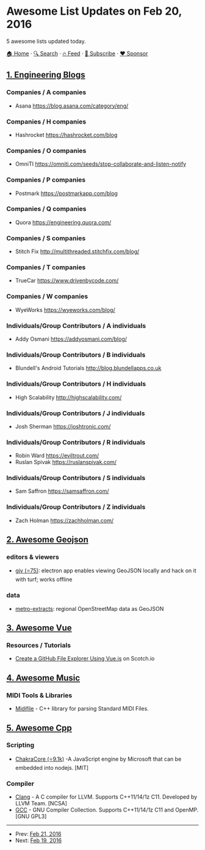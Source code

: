 # Awesome List Updates on Feb 20, 2016

5 awesome lists updated today.

[🏠 Home](/README.md) · [🔍 Search](https://www.trackawesomelist.com/search/) · [🔥 Feed](https://www.trackawesomelist.com/rss.xml) · [📮 Subscribe](https://trackawesomelist.us17.list-manage.com/subscribe?u=d2f0117aa829c83a63ec63c2f&id=36a103854c) · [❤️  Sponsor](https://github.com/sponsors/theowenyoung)



## [1. Engineering Blogs](/content/kilimchoi/engineering-blogs/README.md)

### Companies / A companies

*   Asana <https://blog.asana.com/category/eng/>

### Companies / H companies

*   Hashrocket <https://hashrocket.com/blog>

### Companies / O companies

*   OmniTI <https://omniti.com/seeds/stop-collaborate-and-listen-notify>

### Companies / P companies

*   Postmark <https://postmarkapp.com/blog>

### Companies / Q companies

*   Quora <https://engineering.quora.com/>

### Companies / S companies

*   Stitch Fix <http://multithreaded.stitchfix.com/blog/>

### Companies / T companies

*   TrueCar <https://www.drivenbycode.com/>

### Companies / W companies

*   WyeWorks <https://wyeworks.com/blog/>

### Individuals/Group Contributors / A individuals

*   Addy Osmani <https://addyosmani.com/blog/>

### Individuals/Group Contributors / B individuals

*   Blundell's Android Tutorials <http://blog.blundellapps.co.uk>

### Individuals/Group Contributors / H individuals

*   High Scalability <http://highscalability.com/>

### Individuals/Group Contributors / J individuals

*   Josh Sherman <https://joshtronic.com/>

### Individuals/Group Contributors / R individuals

*   Robin Ward <https://eviltrout.com/>
*   Ruslan Spivak <https://ruslanspivak.com/>

### Individuals/Group Contributors / S individuals

*   Sam Saffron <https://samsaffron.com/>

### Individuals/Group Contributors / Z individuals

*   Zach Holman <https://zachholman.com/>

## [2. Awesome Geojson](/content/tmcw/awesome-geojson/README.md)

### editors & viewers

*   [gjv (⭐75)](https://github.com/anandthakker/gjv): electron app enables viewing GeoJSON locally and hack on it with turf; works offline

### data

*   [metro-extracts](https://mapzen.com/data/metro-extracts/): regional OpenStreetMap data as GeoJSON

## [3. Awesome Vue](/content/vuejs/awesome-vue/README.md)

### Resources / Tutorials

*   [Create a GitHub File Explorer Using Vue.js](https://scotch.io/tutorials/create-a-github-file-explorer-using-vue-js) on Scotch.io

## [4. Awesome Music](/content/ciconia/awesome-music/README.md)

### MIDI Tools & Libraries

*   [Midifile](http://midifile.sapp.org/) - C++ library for parsing Standard MIDI Files.

## [5. Awesome Cpp](/content/fffaraz/awesome-cpp/README.md)

### Scripting

*   [ChakraCore (⭐9.1k)](https://github.com/Microsoft/ChakraCore) -A JavaScript engine by Microsoft that can be embedded into nodejs. \[MIT]

### Compiler

*   [Clang](http://clang.llvm.org/) - A C compiler for LLVM. Supports C++11/14/1z C11. Developed by LLVM Team. \[NCSA]
*   [GCC](https://gcc.gnu.org/) - GNU Compiler Collection. Supports C++11/14/1z C11 and OpenMP. \[GNU GPL3]

---

- Prev: [Feb 21, 2016](/content/2016/02/21/README.md)
- Next: [Feb 19, 2016](/content/2016/02/19/README.md)
